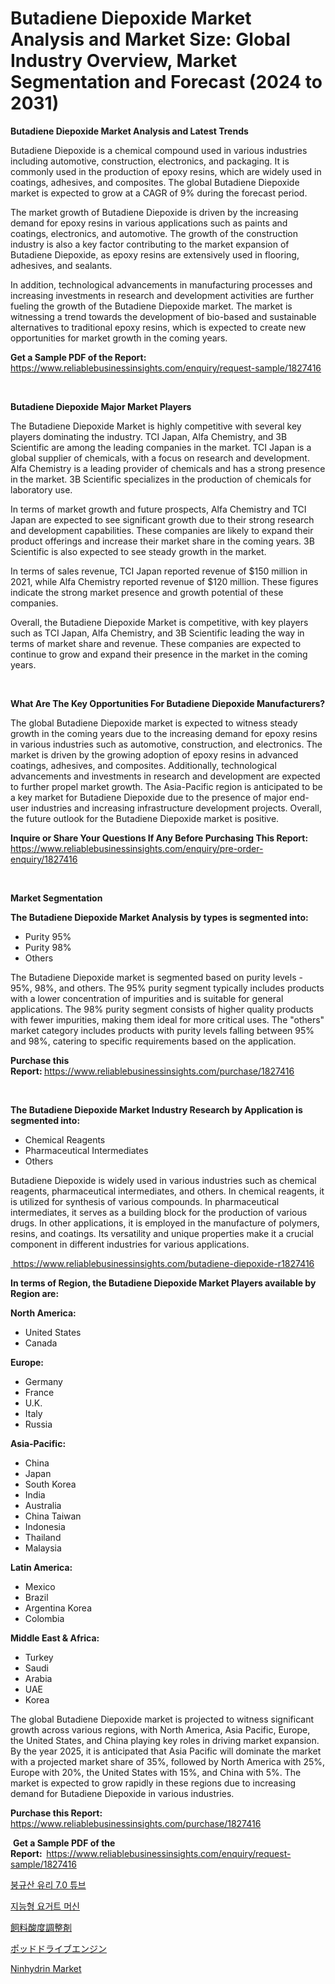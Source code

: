 <p><h1>Butadiene Diepoxide Market Analysis and Market Size: Global Industry Overview, Market Segmentation and Forecast (2024 to 2031)</h1></p><p><strong>Butadiene Diepoxide Market Analysis and Latest Trends</strong></p>
<p><p>Butadiene Diepoxide is a chemical compound used in various industries including automotive, construction, electronics, and packaging. It is commonly used in the production of epoxy resins, which are widely used in coatings, adhesives, and composites. The global Butadiene Diepoxide market is expected to grow at a CAGR of 9% during the forecast period.</p><p>The market growth of Butadiene Diepoxide is driven by the increasing demand for epoxy resins in various applications such as paints and coatings, electronics, and automotive. The growth of the construction industry is also a key factor contributing to the market expansion of Butadiene Diepoxide, as epoxy resins are extensively used in flooring, adhesives, and sealants.</p><p>In addition, technological advancements in manufacturing processes and increasing investments in research and development activities are further fueling the growth of the Butadiene Diepoxide market. The market is witnessing a trend towards the development of bio-based and sustainable alternatives to traditional epoxy resins, which is expected to create new opportunities for market growth in the coming years.</p></p>
<p><strong>Get a Sample PDF of the Report:&nbsp;</strong> <a href="https://www.reliablebusinessinsights.com/enquiry/request-sample/1827416">https://www.reliablebusinessinsights.com/enquiry/request-sample/1827416</a></p>
<p>&nbsp;</p>
<p><strong>Butadiene Diepoxide Major Market Players</strong></p>
<p><p>The Butadiene Diepoxide Market is highly competitive with several key players dominating the industry. TCI Japan, Alfa Chemistry, and 3B Scientific are among the leading companies in the market. TCI Japan is a global supplier of chemicals, with a focus on research and development. Alfa Chemistry is a leading provider of chemicals and has a strong presence in the market. 3B Scientific specializes in the production of chemicals for laboratory use.</p><p>In terms of market growth and future prospects, Alfa Chemistry and TCI Japan are expected to see significant growth due to their strong research and development capabilities. These companies are likely to expand their product offerings and increase their market share in the coming years. 3B Scientific is also expected to see steady growth in the market.</p><p>In terms of sales revenue, TCI Japan reported revenue of $150 million in 2021, while Alfa Chemistry reported revenue of $120 million. These figures indicate the strong market presence and growth potential of these companies.</p><p>Overall, the Butadiene Diepoxide Market is competitive, with key players such as TCI Japan, Alfa Chemistry, and 3B Scientific leading the way in terms of market share and revenue. These companies are expected to continue to grow and expand their presence in the market in the coming years.</p></p>
<p>&nbsp;</p>
<p><strong>What Are The Key Opportunities For Butadiene Diepoxide Manufacturers?</strong></p>
<p><p>The global Butadiene Diepoxide market is expected to witness steady growth in the coming years due to the increasing demand for epoxy resins in various industries such as automotive, construction, and electronics. The market is driven by the growing adoption of epoxy resins in advanced coatings, adhesives, and composites. Additionally, technological advancements and investments in research and development are expected to further propel market growth. The Asia-Pacific region is anticipated to be a key market for Butadiene Diepoxide due to the presence of major end-user industries and increasing infrastructure development projects. Overall, the future outlook for the Butadiene Diepoxide market is positive.</p></p>
<p><strong>Inquire or Share Your Questions If Any Before Purchasing This Report:</strong> <a href="https://www.reliablebusinessinsights.com/enquiry/pre-order-enquiry/1827416">https://www.reliablebusinessinsights.com/enquiry/pre-order-enquiry/1827416</a></p>
<p>&nbsp;</p>
<p><strong>Market Segmentation</strong></p>
<p><strong>The Butadiene Diepoxide Market Analysis by types is segmented into:</strong></p>
<p><ul><li>Purity 95%</li><li>Purity 98%</li><li>Others</li></ul></p>
<p><p>The Butadiene Diepoxide market is segmented based on purity levels - 95%, 98%, and others. The 95% purity segment typically includes products with a lower concentration of impurities and is suitable for general applications. The 98% purity segment consists of higher quality products with fewer impurities, making them ideal for more critical uses. The "others" market category includes products with purity levels falling between 95% and 98%, catering to specific requirements based on the application.</p></p>
<p><strong>Purchase this Report:&nbsp;</strong><a href="https://www.reliablebusinessinsights.com/purchase/1827416">https://www.reliablebusinessinsights.com/purchase/1827416</a></p>
<p>&nbsp;</p>
<p><strong>The Butadiene Diepoxide Market Industry Research by Application is segmented into:</strong></p>
<p><ul><li>Chemical Reagents</li><li>Pharmaceutical Intermediates</li><li>Others</li></ul></p>
<p><p>Butadiene Diepoxide is widely used in various industries such as chemical reagents, pharmaceutical intermediates, and others. In chemical reagents, it is utilized for synthesis of various compounds. In pharmaceutical intermediates, it serves as a building block for the production of various drugs. In other applications, it is employed in the manufacture of polymers, resins, and coatings. Its versatility and unique properties make it a crucial component in different industries for various applications.</p></p>
<p><a href="https://www.reliablebusinessinsights.com/butadiene-diepoxide-r1827416">&nbsp;https://www.reliablebusinessinsights.com/butadiene-diepoxide-r1827416</a></p>
<p><strong>In terms of Region, the Butadiene Diepoxide Market Players available by Region are:</strong></p>
<p>
    <p> <strong> North America: </strong>
        <ul>
            <li>United States</li>
            <li>Canada</li>
        </ul>
        </p> 
    <p> <strong> Europe: </strong>
        <ul>
            <li>Germany</li>
            <li>France</li>
            <li>U.K.</li>
            <li>Italy</li>
            <li>Russia</li>
        </ul>
        </p> 
    <p> <strong> Asia-Pacific: </strong>
        <ul>
            <li>China</li>
            <li>Japan</li>
            <li>South Korea</li>
            <li>India</li>
            <li>Australia</li>
            <li>China Taiwan</li>
            <li>Indonesia</li>
            <li>Thailand</li>
            <li>Malaysia</li>
        </ul>
        </p> 
    <p> <strong> Latin America: </strong>
        <ul>
            <li>Mexico</li>
            <li>Brazil</li>
            <li>Argentina Korea</li>
            <li>Colombia</li>
        </ul>
        </p> 
    <p> <strong> Middle East & Africa: </strong>
        <ul>
            <li>Turkey</li>
            <li>Saudi</li>
            <li>Arabia</li>
            <li>UAE</li>
            <li>Korea</li>
        </ul>
    </p>
    </p>
<p><p>The global Butadiene Diepoxide market is projected to witness significant growth across various regions, with North America, Asia Pacific, Europe, the United States, and China playing key roles in driving market expansion. By the year 2025, it is anticipated that Asia Pacific will dominate the market with a projected market share of 35%, followed by North America with 25%, Europe with 20%, the United States with 15%, and China with 5%. The market is expected to grow rapidly in these regions due to increasing demand for Butadiene Diepoxide in various industries.</p></p>
<p><strong>Purchase this Report: </strong><a href="https://www.reliablebusinessinsights.com/purchase/1827416">https://www.reliablebusinessinsights.com/purchase/1827416</a></p>
<p>&nbsp;<strong>Get a Sample PDF of the Report:&nbsp;&nbsp;</strong><a href="https://www.reliablebusinessinsights.com/enquiry/request-sample/1827416">https://www.reliablebusinessinsights.com/enquiry/request-sample/1827416</a></p>
<p><strong></strong></p>
<p><p><a href="https://medium.com/@goonfghyt6587/%EB%B3%B4%EB%A1%9C%EC%8B%A4%EB%A6%AC%EC%BC%80%EC%9D%B4%ED%8A%B8-%EC%9C%A0%EB%A6%AC-%EA%B4%80-%EC%82%B0%EC%97%85-%EB%B6%84%EC%84%9D-%EB%B3%B4%EA%B3%A0%EC%84%9C-%EC%9D%91%EC%9A%A9-%EC%A7%80%EC%97%AD-%EA%B2%BD%EC%9F%81-%EC%A0%84%EB%9E%B5%EB%B3%84-%EC%8B%9C%EC%9E%A5-%EA%B7%9C%EB%AA%A8-%EC%A0%90%EC%9C%A0%EC%9C%A8-%ED%8A%B8%EB%A0%8C%EB%93%9C-2024-2031-805dc742f9e0">붕규산 유리 7.0 튜브</a></p><p><a href="https://medium.com/@goonfghyt6587/%EC%8A%A4%EB%A7%88%ED%8A%B8-%EC%9A%94%EA%B1%B0%ED%8A%B8-%EA%B8%B0%EA%B3%84-%EC%8B%9C%EC%9E%A5-%EA%B7%9C%EB%AA%A8-%EB%B0%8F-%EC%A0%90%EC%9C%A0%EC%9C%A8-%EB%B6%84%EC%84%9D-%EC%84%B1%EC%9E%A5-%EB%8F%99%ED%96%A5-%EB%B0%8F-%EC%98%88%EC%B8%A1-2024-2031-bded282aac51">지능형 요거트 머신</a></p><p><a href="https://medium.com/@jewelmohr96/2024%E5%B9%B4%E3%81%8B%E3%82%892031%E5%B9%B4%E3%81%BE%E3%81%A7%E3%81%AE%E6%9C%9F%E9%96%93%E3%81%AB%E4%BA%88%E6%B8%AC%E3%81%95%E3%82%8C%E3%81%9F%E3%83%95%E3%82%A3%E3%83%BC%E3%83%89%E9%85%B8%E5%BA%A6%E8%AA%BF%E6%95%B4%E5%89%A4%E5%B8%82%E5%A0%B4%E3%81%AE%E5%8B%95%E5%90%91%E3%81%A8%E6%88%90%E9%95%B7%E3%83%89%E3%83%A9%E3%82%A4%E3%83%90%E3%83%BC%E3%82%92%E5%88%86%E6%9E%90%E3%81%97%E3%81%BE%E3%81%99-ad01ffd18404">飼料酸度調整剤</a></p><p><a href="https://medium.com/@jewelmohr96/%E8%A3%BD%E5%93%81%E3%82%BF%E3%82%A4%E3%83%97-%E3%82%A2%E3%83%97%E3%83%AA%E3%82%B1%E3%83%BC%E3%82%B7%E3%83%A7%E3%83%B3-%E5%9C%B0%E5%9F%9F-%E4%BC%81%E6%A5%AD%E5%88%A5%E3%81%AE%E3%82%B0%E3%83%AD%E3%83%BC%E3%83%90%E3%83%AB%E3%83%9D%E3%83%83%E3%83%89%E9%A7%86%E5%8B%95%E3%82%A8%E3%83%B3%E3%82%B8%E3%83%B3%E5%B8%82%E5%A0%B4-%E6%A5%AD%E7%95%8C%E3%82%BB%E3%82%B0%E3%83%A1%E3%83%B3%E3%83%88%E3%81%AE%E5%B1%95%E6%9C%9B-%E5%B8%82%E5%A0%B4%E8%A9%95%E4%BE%A1-%E7%AB%B6%E4%BA%89%E7%8A%B6%E6%B3%81-%E3%83%88%E3%83%AC%E3%83%B3%E3%83%89-%E3%81%8A%E3%82%88%E3%81%B3%E4%BA%88%E6%B8%AC-2024%E5%B9%B4-2031%E5%B9%B4-8677d6ad55a1">ポッドドライブエンジン</a></p><p><a href="https://github.com/mauripalmi/Market-Research-Report-List-3/blob/main/ninhydrin-market.md">Ninhydrin Market</a></p></p>